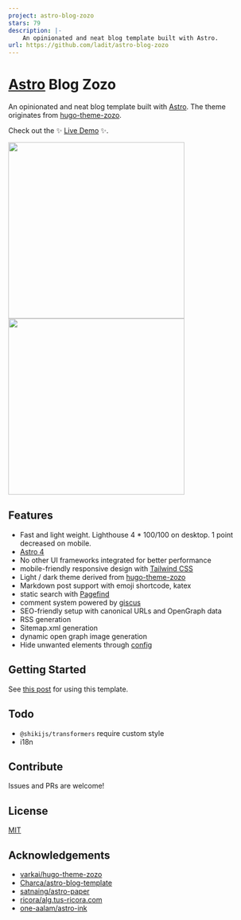 ```yaml
---
project: astro-blog-zozo
stars: 79
description: |-
    An opinionated and neat blog template built with Astro.
url: https://github.com/ladit/astro-blog-zozo
---
```


# [Astro](https://astro.build) Blog Zozo

An opinionated and neat blog template built with [Astro](https://astro.build). The theme originates from [hugo-theme-zozo](https://github.com/varkai/hugo-theme-zozo).

Check out the ✨ [Live Demo](https://astro-blog-zozo.pages.dev/) ✨.

<a href="https://astro-blog-zozo.pages.dev/"><img src="./screenshot-light.png" height="354"></a>
<a href="https://astro-blog-zozo.pages.dev/"><img src="./screenshot-dark.png" height="354"></a>

## Features

- Fast and light weight. Lighthouse 4 \* 100/100 on desktop. 1 point decreased on mobile.
- [Astro 4](https://astro.build)
- No other UI frameworks integrated for better performance
- mobile-friendly responsive design with [Tailwind CSS](https://tailwindcss.com/)
- Light / dark theme derived from [hugo-theme-zozo](https://github.com/varkai/hugo-theme-zozo)
- Markdown post support with emoji shortcode, katex
- static search with [Pagefind](https://pagefind.app)
- comment system powered by [giscus](https://github.com/giscus/giscus)
- SEO-friendly setup with canonical URLs and OpenGraph data
- RSS generation
- Sitemap.xml generation
- dynamic open graph image generation
- Hide unwanted elements through [config](./src/config.ts)

## Getting Started

See [this post](https://astro-blog-zozo.pages.dev/posts/getting-started) for using this template.

## Todo

- `@shikijs/transformers` require custom style
- i18n

## Contribute

Issues and PRs are welcome!

## License

[MIT](./LICENSE)

## Acknowledgements

- [varkai/hugo-theme-zozo](https://github.com/varkai/hugo-theme-zozo)
- [Charca/astro-blog-template](https://github.com/Charca/astro-blog-template)
- [satnaing/astro-paper](https://github.com/satnaing/astro-paper)
- [ricora/alg.tus-ricora.com](https://github.com/ricora/alg.tus-ricora.com)
- [one-aalam/astro-ink](https://github.com/one-aalam/astro-ink)

